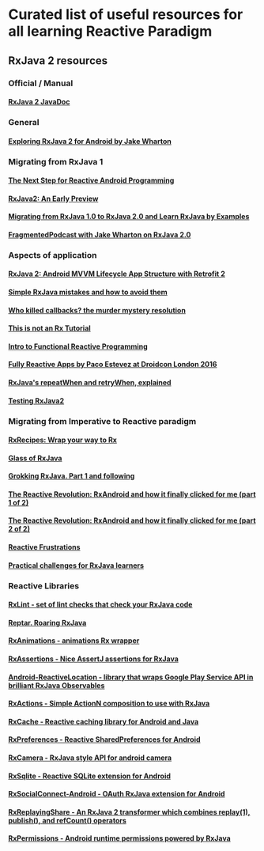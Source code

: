# Curated list of useful resources for all learning Reactive Paradigm

## RxJava 2 resources

### Official / Manual

#### [RxJava 2 JavaDoc](http://reactivex.io/RxJava/javadoc/)

### General

#### [Exploring RxJava 2 for Android by Jake Wharton](https://realm.io/news/gotocph-jake-wharton-exploring-rxjava2-android/)

### Migrating from RxJava 1

#### [The Next Step for Reactive Android Programming](http://futurice.com/blog/the-next-step-for-reactive-android-programming?utm_source=Android+Weekly&utm_campaign=454d4b53e2-Android_Weekly_239&utm_medium=email&utm_term=0_4eb677ad19-454d4b53e2-337946117)

#### [RxJava2: An Early Preview](https://medium.com/@theMikhail/rxjava2-an-early-preview-5b05de46b07#.9uppvgomz)

#### [Migrating from RxJava 1.0 to RxJava 2.0 and Learn RxJava by Examples](https://blog.mindorks.com/migrating-from-rxjava1-to-rxjava2-5dac0a94b4aa#.gff0du7tj)

#### [FragmentedPodcast with Jake Wharton on RxJava 2.0](http://fragmentedpodcast.com/episodes/053-jake-wharton-on-rxjava-2/?utm_source=androiddevdigest)

### Aspects of application

#### [RxJava 2: Android MVVM Lifecycle App Structure with Retrofit 2](https://medium.com/@manuelvicnt/rxjava2-android-mvvm-lifecycle-app-structure-with-retrofit-2-cf903849f49e#.jbdlx1cx8)

#### [Simple RxJava mistakes and how to avoid them](http://veskoiliev.com/simple-rx-mistakes-and-how-to-avoid-them/?utm_source=androiddevdigest)

#### [Who killed callbacks? the murder mystery resolution](http://www.pacoworks.com/2016/08/14/who-killed-callbacks-the-murder-mystery-resolution/)

#### [This is not an Rx Tutorial](http://www.pacoworks.com/2016/08/21/this-is-not-an-rxjava-tutorial/)

#### [Intro to Functional Reactive Programming](http://www.pacoworks.com/intro-to-frp/)

#### [Fully Reactive Apps by Paco Estevez at Droidcon London 2016](http://www.pacoworks.com/2016/11/02/fully-reactive-apps-at-droidcon-uk-2016-2/)

#### [RxJava's repeatWhen and retryWhen, explained](http://blog.danlew.net/2016/01/25/rxjavas-repeatwhen-and-retrywhen-explained/?utm_source=Android+Weekly&utm_campaign=ef86743f54-Android_Weekly_190&utm_medium=email&utm_term=0_4eb677ad19-ef86743f54-337946117)

#### [Testing RxJava2](https://www.infoq.com/articles/Testing-RxJava2)

### Migrating from Imperative to Reactive paradigm

#### [RxRecipes: Wrap your way to Rx](https://hackernoon.com/rxrecipes-wrap-your-way-to-rx-fd40eb5254b6#.cs2zy0vxh)

#### [Glass of RxJava](https://medium.com/@tatocaster/glass-of-rxjava-80b2f9000c49#.8qzlnil0h)

#### [Grokking RxJava. Part 1 and following](http://blog.danlew.net/2014/09/15/grokking-rxjava-part-1/)

#### [The Reactive Revolution: RxAndroid and how it finally clicked for me (part 1 of 2)](https://medium.com/@carl.whalley/the-reactive-revolution-rxandroid-and-how-it-finally-clicked-for-me-part-1-of-2-a35122a6091e#.v6zvg2ck2)

#### [The Reactive Revolution: RxAndroid and how it finally clicked for me (part 2 of 2)](https://medium.com/@carl.whalley/the-reactive-revolution-rxandroid-and-how-it-finally-clicked-for-me-part-2-of-2-bafefeac9c33#.cqrjy5nfc)

#### [Reactive Frustrations](https://upday.github.io/blog/reactive_frustrations_1/?utm_source=Android+Weekly&utm_campaign=309f4188e7-Android_Weekly_229&utm_medium=email&utm_term=0_4eb677ad19-309f4188e7-337946117)

#### [Practical challenges for RxJava learners](https://medium.com/@sergii/practical-challenges-for-rxjava-learners-1821c454de9#.szyb9vpj1)

### Reactive Libraries

#### [RxLint - set of lint checks that check your RxJava code](https://bitbucket.org/littlerobots/rxlint)

#### [Reptar. Roaring RxJava](https://github.com/Commit451/Reptar?utm_source=Android+Weekly&utm_campaign=8ab4301908-AndroidWeekly_241&utm_medium=email&utm_term=0_4eb677ad19-8ab4301908-337946117)

#### [RxAnimations - animations Rx wrapper](https://github.com/0ximDigital/RxAnimations)

#### [RxAssertions - Nice AssertJ assertions for RxJava](https://github.com/ubiratansoares/rxassertions)

#### [Android-ReactiveLocation - library that wraps Google Play Service API in brilliant RxJava Observables](https://github.com/mcharmas/Android-ReactiveLocation)

#### [RxActions - Simple ActionN composition to use with RxJava](https://github.com/pakoito/RxActions)

#### [RxCache - Reactive caching library for Android and Java](https://github.com/VictorAlbertos/RxCache)

#### [RxPreferences - Reactive SharedPreferences for Android](https://github.com/f2prateek/rx-preferences)

#### [RxCamera - RxJava style API for android camera](https://github.com/ragnraok/RxCamera)

#### [RxSqlite - Reactive SQLite extension for Android](https://github.com/DanielSerdyukov/rxsqlite)

#### [RxSocialConnect-Android - OAuth RxJava extension for Android](https://github.com/VictorAlbertos/RxSocialConnect-Android)

#### [RxReplayingShare - An RxJava 2 transformer which combines replay(1), publish(), and refCount() operators](https://github.com/JakeWharton/RxReplayingShare)

#### [RxPermissions - Android runtime permissions powered by RxJava](https://github.com/tbruyelle/RxPermissions)
